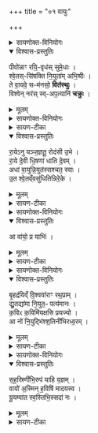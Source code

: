 +++
title = "०१ वायुः"

+++
<details><summary>सायणोक्त-विनियोगः</summary>

1'वायव्यꣴ श्वेतमालभेत भूतिकामः' इत्यत्र वपायाः पुरोनुवाक्यामाह - 
</details>


<details open><summary>विश्वास-प्रस्तुतिः</summary>

पीवो॑न्नाꣳ रयि॒-वृध॑स् सुमे॒धाः ।  
श्वे॒तस्-सि॑षक्ति नि॒युता॑म् अभि॒श्रीः ।   
ते वा॒यवे॒ स-म॑नसो॒ **वित॑स्थुः** ।   
विश्वेन् नर॑स् स्व्-अप॒त्यानि॑ **चक्रुः** ।  
</details>

<details><summary>मूलम्</summary>

पीवो॑न्नाꣳ रयि॒वृध॑स्सुमे॒धाः ।  
श्वे॒तस्सि॑षक्ति नि॒युता॑मभि॒श्रीः ।   
ते वा॒यवे॒ सम॑नसो॒ वित॑स्थुः ।   
विश्वेन्नर॑स्स्वप॒त्यानि॑ चक्रुः ।  
</details>

<details><summary>सायणोक्त-विनियोगः</summary>

2अथ वपाया याज्यामाह - 
</details>


<details><summary>सायण-टीका</summary>

यो वायुदेवताकः श्वेतच्छागः पशुः सोऽयं सिषक्ति सक्तो भवति संबध्नातीत्यर्थः । उत्तरार्धे नर इत्यभिधास्यमानत्वान्नॄन्मनुष्यान्यजमानान्सिषक्तीति योजनीयम् । कीदृशान्यजमानान्? पीवोन्नान् पीवांसि स्थूलानि प्रभूतान्यन्नानि येषां ते पीवोन्नाः तान् । रयिवृधः रक्ष्या धनेन वर्धमानान् । सुमेधाः शोभनया मेधया यज्ञप्रयोगधारणशक्त्या युक्तान् । कीदृशः श्वेतः पशुः? नियुतामभिश्रीः नितरां युवन्ति रथे मिश्रयन्तीति नियुतः वायोर्वडवाः तासामभिश्रयणीयः । एतस्य पशोर्वायव्यत्वेन वायुद्वारा वडवा अप्येतमाश्रयन्ति । यागे तान् नॄन् यजमानात् श्वेतः सिषक्ति । ते नरो यजमाना वायवे वायुदेवतार्थं समनसः तेन देवेन समानमनस्काः तस्मिन्प्रीतियुक्ता भूत्वा वितस्थुः विशेषेण स्थिताः । ततो विश्वेत् विश्वान्येव वायुदेवताकानि कर्माणि स्वपत्यानि शोभनापत्यप्रदानि चक्रुः कृतवन्तः ॥
</details>

<details open><summary>विश्वास-प्रस्तुतिः</summary>

रा॒येऽनु यञ्ज॒ज्ञतू॒ रोद॑सी उ॒भे ।  
रा॒ये दे॒वी धि॒षणा॑ धाति दे॒वम् ।   
अधा॑ वा॒युन्नि॒युत॑स्सश्चत॒ स्वाः ।  
उ॒त श्वे॒तव्ँवसु॑धितिन्निरे॒के ।  
</details>

<details><summary>मूलम्</summary>

रा॒येऽनु यञ्ज॒ज्ञतू॒ रोद॑सी उ॒भे ।  
रा॒ये दे॒वी धि॒षणा॑ धाति दे॒वम् ।   
अधा॑ वा॒युन्नि॒युत॑स्सश्चत॒ स्वाः ।  
उ॒त श्वे॒तव्ँवसु॑धितिन्निरे॒के ।  
</details>

<details><summary>सायण-टीका</summary>

रोदसी द्यावापृथिव्यावुभे रायेऽनु धनार्थमेव यं वायुं जज्ञतुः उत्पादितवत्यौ । यजमानानां धिषणा बुद्धिः देवी विद्योतमाना सती वायुं देवं धाति धारयति निरन्तरं ध्यायतीत्यर्थः । अधा आरब्धयागे तं वायुं स्वा नियुतः स्वकीया वडवाः सश्चत सेवन्ते । उत अपिच रेको रिक्तत्वं तद्रहितं कर्म निरेकं, तादृशे सर्वसाधनसंपूर्णे कर्मणि वसुधितिं हविर्लक्षणस्य वसुनो धारकं श्वेतं पशुमपि निभृतः सश्चतेत्वन्वयः ॥
</details>

<details><summary>सायणोक्त-विनियोगः</summary>

3अथ पुरोडाशस्य याज्यानुवाक्ययोः प्रतीके दर्शयति - 'आ वायो भूषा' इति पुरेऽनुवाक्या । सा चैन्द्रवायवप्रस्तावे व्याख्याता । 'प्रयाभिर्यासि दाश्वाꣳसम्' इत्येषा याज्या । सा च हिरण्यगर्भ आपो हेत्यनुवाके व्याख्याता ॥
</details>


<details open><summary>विश्वास-प्रस्तुतिः</summary>

आ वा॑यो॒ प्र याभिः॑ ।
</details>

<details><summary>मूलम्</summary>

आ वा॑यो॒ प्र याभिः॑ ।
</details>

<details><summary>सायण-टीका</summary>

- {मन्त्रः} आ वा॑यो भूष शुचिपा॒ उप॑ नस्स॒हस्र॑न्ते नि॒युतो॑ विश्ववार ।  
उपो॑ ते॒ अन्धो॒ मद्य॑मयामि॒ यस्य॑ देव दधि॒षे पू॑र्व॒पेय॑म् ॥

  - 1ऐन्द्रवायवपात्रेण वायव्यं गृह्णाति - आवायो इति चतुष्पदया त्रिष्टुभा ॥ हे वायो शुचिपाः शुचेश्शुद्धस्य पातः । उपेत्युपसर्गश्रुतेर्योग्यं क्रियापदमध्याह्रियते । नः अस्मानुपेत्य, इममस्मदीयं सोमं पानेनाभूष आ समन्तादलं कुरु । यद्वा - अस्मदीयं यज्ञमागमनेनालङ्कुरु । भूष अलङ्कारे, भौवादिकः । कथमनेनागमनेन यज्ञोलङ्क्रियत इत्याह - विश्ववार निजबलेन विश्वस्यावारक , विश्वेषां वा वरणीय, ते तव सहस्रं नियुतः अश्वाः, अतस्तवैवागमनं भूषणाय भवति ।   
हे वायो नियुतमश्वा अस्मानुपयान्तु । यद्वा - वायो आभूषय यज्ञं । तदर्थं किं क्रियतामित्याह – तव सहस्रं नियुतः अस्मानुपागच्छन्तु । यद्वा - भूषेत्यामन्त्रितमेव, भूषयतीति भूषः अलङ्कर्ता कस्य ? तस्य यत्र यत्र गच्छतीति । हे एवंगुणक वायो, तव सहस्रं नियुतोस्मानुपयन्तु तैस्सहितस्सन्नस्मत्सकाशमागच्छेत्यर्थः । उपसर्गद्वयेन क्रियापदमध्याह्रियते । उपो इत्युपशब्दस्यार्थे वर्तते । उपो अयामि समीपं प्रापयामि । किं सोमम् । अहं तुभ्यमागताय सोममुपहरामि । इ गतौ भौवादिकः अन्तर्भावितण्यर्थः णिलुग्वा । कीदृशमित्याह – अन्धः अदनीयम् । 'अदेर्नुम्धश्च' इत्यसुन् । मद्यं मदकरम् । 'गदमदचर' इत्यादिना यत्, 'यतो  नावः' इत्याद्युदात्तत्वम् ।   
पुनश्च सोमो विशेष्यते - हे देव वायो यस्य पूर्वपेयं प्रथमपानं त्वं दधिषे दधासि आचरसि, यं लब्ध्वा प्रथमं पिबसि, अन्यमग्रेपिबन्तं न क्षमसे यागेषु । 'छन्दसि लुङ्लङ्लिटः' इति दधातेर्लिट् । पिबतेर्भावे 'अचो यत्', कृदुत्तरपदप्रकृतिस्वरत्वम्, 'यतो नावः' ॥

    -   1अजावशाया उपाकरणेऽनुवर्तयति - आ वायो इति त्रिष्टुप् ॥ इयं व्याख्याता ग्रहेषु । हे वायो शुचिपाः अस्मानुपेत्य आभूषय हे विश्ववार यस्य ते सहस्रं नियुतं अश्वाः । तस्य ते अन्धः अन्नं मद्यं मदहेतुं उपायामि उपगच्छामि । हे देव यस्य च पूर्वपेयं दधिषे दधासि तत्संपादयामीति ॥

- {मन्त्रः}  प्र याभि॒र्यासि॑ दा॒श्वाꣳस॒मच्छा॑ नि॒युद्भि॑र्वायवि॒ष्टये॑ दुरो॒णे ।  
नि नो॑ र॒यिꣳ सु॒भोज॑सय्ँयुवे॒ह नि वी॒रव॒द्गव्य॒मश्वि॑यञ्च॒ राधः॑ ।

  -   टीका  8तत्रैव याज्या - प्र याभिरिति त्रिष्टुप् । अच्छेति प्रथमपादान्तः ॥ हे वायो याभिः वडबाभिः नियुत्संज्ञाभिः प्रयासि गच्छसि । दाश्वांसं हविर्दत्तवन्तं अच्छ अभिगन्तुं इष्टये यागाय पुनरपि यागं प्रवर्तयितुम् । 'मन्त्रे वृष' इति क्तिन उदात्तत्वम्, 'निपातस्य च' इति संहितायां अच्छेत्यस्य दीर्घत्वम् । दुरोणे यज्ञगृहे ताभिरागत्येहास्मद्यज्ञगृहे रयिं धनं सुभोजसं शोभनभोजनम् । 'सोर्मनसि' इत्युत्तरपदाद्युदात्तत्वम् । नियुव मिश्रय शोभनभुक्तिकं धनमस्माभिर्मिश्रय । पूर्ववद्व्यत्ययेन शः । नियुव च रायः धनम् । कीदृशं ? वीरवत् पुत्रपौत्रादिवत् गव्यं गोसमृद्धिनिमित्तम् । 'गोद्व्यचः' इति यत् । यद्वा - गव्यैः क्षीरादिभिस्तद्वत् । अश्वियं अश्वसमूहवत्, 'केशाश्वाभ्याम्' इति छः, छान्दसं ह्रस्वत्वम् । आद्युदात्तत्वं च । यद्वा - अश्वयोग स्यापि निमित्तभूतम् । छान्दसो यत् ॥
</details>

<details><summary>सायणोक्त-विनियोगः</summary>

4अथ हविषः पुरोनुवाक्यामाह - 
</details>


<details open><summary>विश्वास-प्रस्तुतिः</summary>

बृ॒हद्र॑यिव्ँ वि॒श्ववा॑राꣳ रथ॒प्राम् ।   
द्यु॒तद्या॑मा नि॒युत॒ᳶ पत्य॑मानः ।  
क॒विᳵ क॒विमि॑यक्षसि प्रयज्यो ।   
आ नो॑ नि॒युद्भि॑श्श॒तिनी॑भिरध्व॒रम् ।  
</details>

<details><summary>मूलम्</summary>

बृ॒हद्र॑यिव्ँ वि॒श्ववा॑राꣳ रथ॒प्राम् ।   
द्यु॒तद्या॑मा नि॒युत॒ᳶ पत्य॑मानः ।  
क॒विᳵ क॒विमि॑यक्षसि प्रयज्यो ।   
आ नो॑ नि॒युद्भि॑श्श॒तिनी॑भिरध्व॒रम् ।  
</details>

<details><summary>सायण-टीका</summary>

बृहती महती मनीषा यजमानस्य बुद्धिः वायुमभिलक्ष्य प्रकर्षेण यातीति शेषः । कीदृशं वायुं? बृहद्रयिं बृहती रयिर्महद्धनं यस्यासौ बृहद्रयिः बृहद्धनप्रदमित्यर्थः । विश्ववारां विश्वेषामनिष्टानां निवारकम् । रथप्रां स्वकीयं रथमपेक्षितैर्धनैः पूरयन्तम् । हे प्रयज्यो! प्रकर्षेण यष्टुमुद्युक्त यजमान! कविः देवतातत्त्वाभिज्ञंस्त्वं कविं सर्वज्ञं वायुं देवं इयक्षसि भज पूजय । कीदृशः कविः? द्युतद्यामा यामशब्देन नियमरूपो यागोऽभिधीयते द्योतमानो यागो यस्यासौ द्युतद्यामा । नियुतः पत्यमानः नियुतो याः पूर्वोक्ता वडवास्ताः पत्यमानो वायोरानयनार्थं सेवमानः ॥
</details>

<details><summary>सायणोक्त-विनियोगः</summary>

5अथ याज्यामाह - 
</details>


<details open><summary>विश्वास-प्रस्तुतिः</summary>

स॒ह॒स्रिणी॑भि॒रुप॑ याहि य॒ज्ञम् ।          
वायो॑ अ॒स्मिन् ह॒विषि॑ मादयस्व ।         
यू॒यम्पा॑त स्व॒स्तिभि॒स्सदा॑ नः ।  
</details>

<details><summary>मूलम्</summary>

स॒ह॒स्रिणी॑भि॒रुप॑ याहि य॒ज्ञम् ।          
वायो॑ अ॒स्मिन् ह॒विषि॑ मादयस्व ।         
यू॒यम्पा॑त स्व॒स्तिभि॒स्सदा॑ नः ।  
</details>

<details><summary>सायण-टीका</summary>

हे वायो शतिनीभिः शतसंख्यायुक्ताभिः सहस्रिणीभिः सहस्रसंख्यायुकाभिश्च नियुद्भिर्वडवाभिस्सह नः अस्मदीयमध्वरं हिंसारहितं यज्ञं प्रति उप समीपे आयाहि आगच्छ । आगत्य चास्मिन्हविषि स्वीकृते सति मादयस्व त्वं हृष्टः स्सन्नस्मानपि हर्षय । यूयं त्वं च त्वदीयभृत्याश्च सर्वे स्वस्तिभिरविनाशैः फलैर्नोऽस्मान्सदा पात रक्षत । यदेतत्षडृचं सूक्तं वायव्यपशौ प्रवृत्तं तदेतत्सूत्रकारः स्पष्टीचकार - 'काम्यैः पशुभिरमावास्यायां पौर्णमास्यां वा यजेत । तेषां निरूढपशुबन्धवत्कल्पो वायव्यꣴ श्वेतमिति । ये ब्राह्मणेन व्याख्यातास्तेषामावापिकेषु स्थानेषु यथादेवतं षडृचो निदधाति । वपायाः पुरोडाशस्य हविष इति द्वे द्वे पीवोन्नाꣳ रयिवृधः सुमेधा इत्येतानि यथापूर्वं यथालिङ्गमाम्नातानि भवन्ति' इति ॥
</details>
